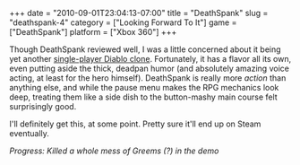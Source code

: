 +++
date = "2010-09-01T23:04:13-07:00"
title = "DeathSpank"
slug = "deathspank-4"
category = ["Looking Forward To It"]
game = ["DeathSpank"]
platform = ["Xbox 360"]
+++

Though DeathSpank reviewed well, I was a little concerned about it being yet another [single-player Diablo clone](game:Torchlight).  Fortunately, it has a flavor all its own, even putting aside the thick, deadpan humor (and absolutely amazing voice acting, at least for the hero himself).  DeathSpank is really more <i>action</i> than anything else, and while the pause menu makes the RPG mechanics look deep, treating them like a side dish to the button-mashy main course felt surprisingly good.

I'll definitely get this, at some point.  Pretty sure it'll end up on Steam eventually.

<i>Progress: Killed a whole mess of Greems (?) in the demo</i>